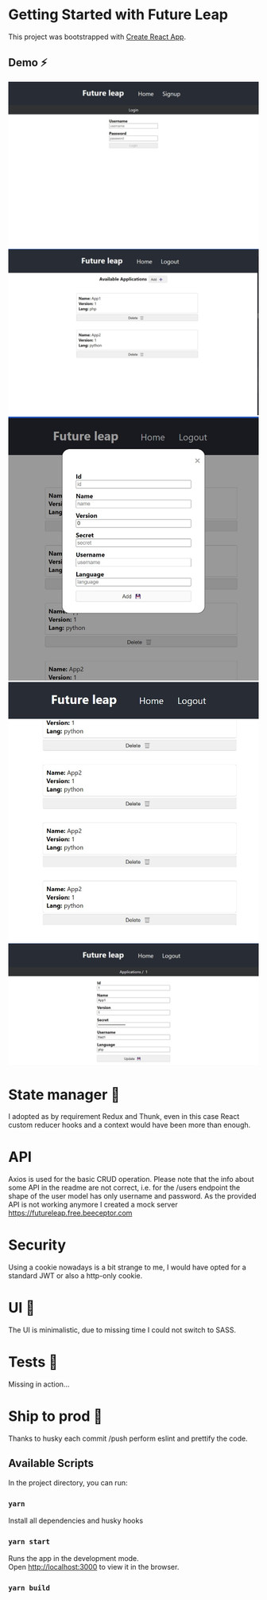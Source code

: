 # Getting Started with Future Leap

This project was bootstrapped with [Create React App](https://github.com/facebook/create-react-app).

## Demo ⚡

![Login](/demo/future_leap_login.jpg)
![Home](/demo/future_leap_home.jpg)
![Add Application](/demo/future_leap_add.jpg)
![Scroll Page](/demo/future_leap_scroll.jpg)
![Application Details](/demo/future_leap_details.jpg)

# State manager 🏬

I adopted as by requirement Redux and Thunk, even in this case React custom reducer hooks and a context would have been more than enough.

# API

Axios is used for the basic CRUD operation. Please note that the info about some API in the readme are not correct, i.e. for the /users endpoint the shape of the user model has only username and password.
As the provided API is not working anymore I created a mock server
https://futureleap.free.beeceptor.com

# Security

Using a cookie nowadays is a bit strange to me, I would have opted for a standard JWT or also a http-only cookie.

# UI 🎨

The UI is minimalistic, due to missing time I could not switch to SASS.

# Tests 🧪

Missing in action...

# Ship to prod 🚢

Thanks to husky each commit /push perform eslint and prettify the code.

## Available Scripts

In the project directory, you can run:

### `yarn`

Install all dependencies and husky hooks

### `yarn start`

Runs the app in the development mode.\
Open [http://localhost:3000](http://localhost:3000) to view it in the browser.

### `yarn build`
